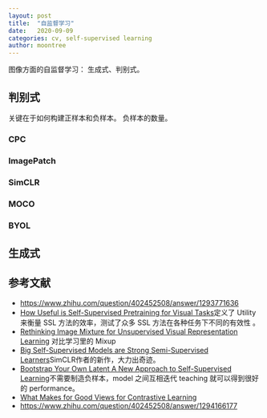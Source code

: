 ```yaml
---
layout: post
title:  "自监督学习"
date:   2020-09-09
categories: cv, self-supervised learning
author: moontree
---
```


图像方面的自监督学习：
生成式、判别式。
## 判别式
关键在于如何构建正样本和负样本。
负样本的数量。
### CPC
### ImagePatch
### SimCLR

### MOCO

### BYOL

## 生成式


## 参考文献
- https://www.zhihu.com/question/402452508/answer/1293771636
- [How Useful is Self-Supervised Pretraining for Visual Tasks](https://arxiv.org/pdf/2003.14323.pdf)定义了 Utility 来衡量 SSL 方法的效率，测试了众多 SSL 方法在各种任务下不同的有效性 。
- [Rethinking Image Mixture for Unsupervised Visual Representation Learning](https://arxiv.org/pdf/2003.05438.pdf) 对比学习里的 Mixup
- [Big Self-Supervised Models are Strong Semi-Supervised Learners](https://arxiv.org/pdf/2006.10029.pdf)SimCLR作者的新作，大力出奇迹。
- [Bootstrap Your Own Latent A New Approach to Self-Supervised Learning]()不需要制造负样本，model 之间互相迭代 teaching 就可以得到很好的 performance。
- [What Makes for Good Views for Contrastive Learning](https://arxiv.org/pdf/2005.10243.pdf)
- https://www.zhihu.com/question/402452508/answer/1294166177